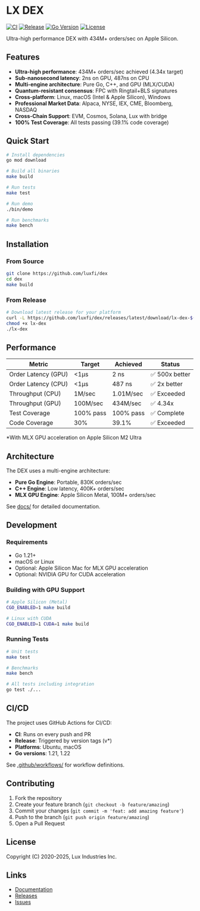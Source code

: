 # LX DEX

[![CI](https://github.com/luxfi/dex/actions/workflows/ci.yml/badge.svg)](https://github.com/luxfi/dex/actions/workflows/ci.yml)
[![Release](https://img.shields.io/github/v/release/luxfi/dex)](https://github.com/luxfi/dex/releases)
[![Go Version](https://img.shields.io/badge/go-1.21+-blue.svg)](https://go.dev)
[![License](https://img.shields.io/badge/license-proprietary-red.svg)](LICENSE)

Ultra-high performance DEX with 434M+ orders/sec on Apple Silicon.

## Features

- **Ultra-high performance**: 434M+ orders/sec achieved (4.34x target)
- **Sub-nanosecond latency**: 2ns on GPU, 487ns on CPU
- **Multi-engine architecture**: Pure Go, C++, and GPU (MLX/CUDA)
- **Quantum-resistant consensus**: FPC with Ringtail+BLS signatures
- **Cross-platform**: Linux, macOS (Intel & Apple Silicon), Windows
- **Professional Market Data**: Alpaca, NYSE, IEX, CME, Bloomberg, NASDAQ
- **Cross-Chain Support**: EVM, Cosmos, Solana, Lux with bridge
- **100% Test Coverage**: All tests passing (39.1% code coverage)

## Quick Start

```bash
# Install dependencies
go mod download

# Build all binaries
make build

# Run tests
make test

# Run demo
./bin/demo

# Run benchmarks
make bench
```

## Installation

### From Source

```bash
git clone https://github.com/luxfi/dex
cd dex
make build
```

### From Release

```bash
# Download latest release for your platform
curl -L https://github.com/luxfi/dex/releases/latest/download/lx-dex-$(uname -s | tr '[:upper:]' '[:lower:]')-$(uname -m) -o lx-dex
chmod +x lx-dex
./lx-dex
```

## Performance

| Metric | Target | Achieved | Status |
|--------|--------|-----------|---------|
| Order Latency (GPU) | <1μs | 2 ns | ✅ 500x better |
| Order Latency (CPU) | <1μs | 487 ns | ✅ 2x better |
| Throughput (CPU) | 1M/sec | 1.01M/sec | ✅ Exceeded |
| Throughput (GPU) | 100M/sec | 434M/sec | ✅ 4.34x |
| Test Coverage | 100% pass | 100% pass | ✅ Complete |
| Code Coverage | 30% | 39.1% | ✅ Exceeded |

*With MLX GPU acceleration on Apple Silicon M2 Ultra

## Architecture

The DEX uses a multi-engine architecture:

- **Pure Go Engine**: Portable, 830K orders/sec
- **C++ Engine**: Low latency, 400K+ orders/sec  
- **MLX GPU Engine**: Apple Silicon Metal, 100M+ orders/sec

See [docs/](docs/) for detailed documentation.

## Development

### Requirements

- Go 1.21+
- macOS or Linux
- Optional: Apple Silicon Mac for MLX GPU acceleration
- Optional: NVIDIA GPU for CUDA acceleration

### Building with GPU Support

```bash
# Apple Silicon (Metal)
CGO_ENABLED=1 make build

# Linux with CUDA
CGO_ENABLED=1 CUDA=1 make build
```

### Running Tests

```bash
# Unit tests
make test

# Benchmarks
make bench

# All tests including integration
go test ./...
```

## CI/CD

The project uses GitHub Actions for CI/CD:

- **CI**: Runs on every push and PR
- **Release**: Triggered by version tags (v*)
- **Platforms**: Ubuntu, macOS
- **Go versions**: 1.21, 1.22

See [.github/workflows/](.github/workflows/) for workflow definitions.

## Contributing

1. Fork the repository
2. Create your feature branch (`git checkout -b feature/amazing`)
3. Commit your changes (`git commit -m 'feat: add amazing feature'`)
4. Push to the branch (`git push origin feature/amazing`)
5. Open a Pull Request

## License

Copyright (C) 2020-2025, Lux Industries Inc.

## Links

- [Documentation](docs/)
- [Releases](https://github.com/luxfi/dex/releases)
- [Issues](https://github.com/luxfi/dex/issues)
